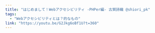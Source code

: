 ```yaml
---
title: "はじめまして！Webアクセシビリティ -PHPer編- 古賀詩織 @shiori_pk"
tags:
  - "Webアクセシビリティとは？的なもの"
link: "https://youtu.be/G2Jkg6oBf1U?t=360"
---
```

